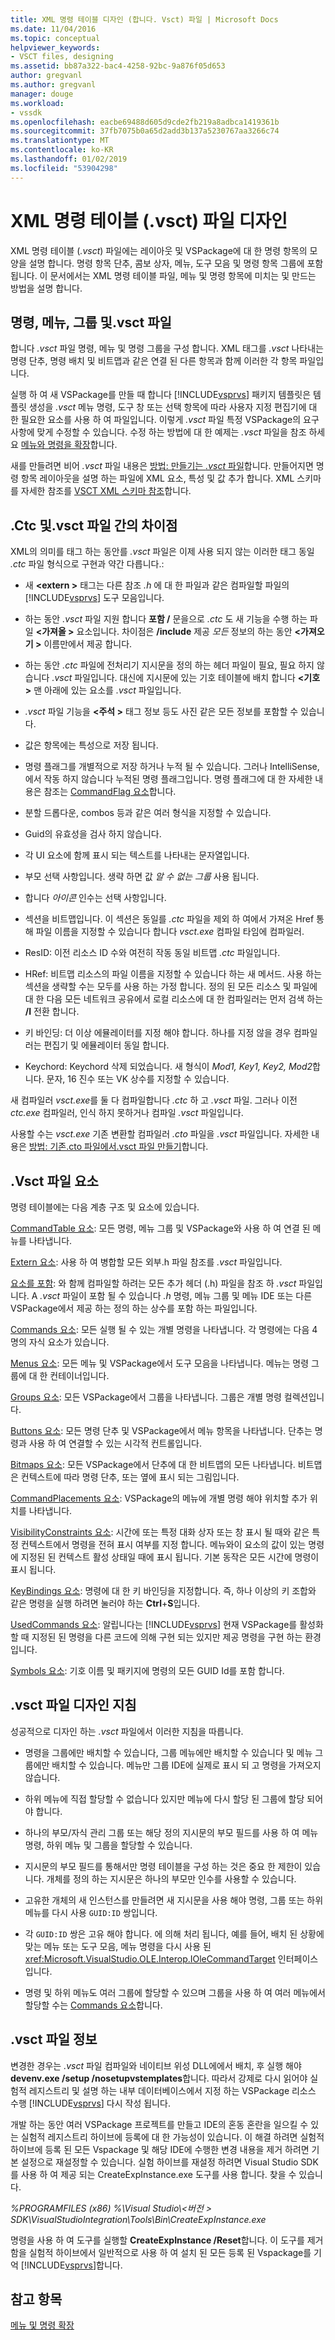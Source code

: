 ```yaml
---
title: XML 명령 테이블 디자인 (합니다. Vsct) 파일 | Microsoft Docs
ms.date: 11/04/2016
ms.topic: conceptual
helpviewer_keywords:
- VSCT files, designing
ms.assetid: bb87a322-bac4-4258-92bc-9a876f05d653
author: gregvanl
ms.author: gregvanl
manager: douge
ms.workload:
- vssdk
ms.openlocfilehash: eacbe69488d605d9cde2fb219a8adbca1419361b
ms.sourcegitcommit: 37fb7075b0a65d2add3b137a5230767aa3266c74
ms.translationtype: MT
ms.contentlocale: ko-KR
ms.lasthandoff: 01/02/2019
ms.locfileid: "53904298"
---
```

# <a name="design-xml-command-table-vsct-files"></a>XML 명령 테이블 (.vsct) 파일 디자인
XML 명령 테이블 (*.vsct*) 파일에는 레이아웃 및 VSPackage에 대 한 명령 항목의 모양을 설명 합니다. 명령 항목 단추, 콤보 상자, 메뉴, 도구 모음 및 명령 항목 그룹에 포함 됩니다. 이 문서에서는 XML 명령 테이블 파일, 메뉴 및 명령 항목에 미치는 및 만드는 방법을 설명 합니다.

## <a name="commands-menus-groups-and-the-vsct-file"></a>명령, 메뉴, 그룹 및.vsct 파일
 합니다 *.vsct* 파일 명령, 메뉴 및 명령 그룹을 구성 합니다. XML 태그를 *.vsct* 나타내는 명령 단추, 명령 배치 및 비트맵과 같은 연결 된 다른 항목과 함께 이러한 각 항목 파일입니다.

 실행 하 여 새 VSPackage를 만들 때 합니다 [!INCLUDE[vsprvs](../../code-quality/includes/vsprvs_md.md)] 패키지 템플릿은 템플릿 생성을 *.vsct* 메뉴 명령, 도구 창 또는 선택 항목에 따라 사용자 지정 편집기에 대 한 필요한 요소를 사용 하 여 파일입니다. 이렇게 *.vsct* 파일 특정 VSPackage의 요구 사항에 맞게 수정할 수 있습니다. 수정 하는 방법에 대 한 예제는 *.vsct* 파일을 참조 하세요 [메뉴와 명령을 확장](../../extensibility/extending-menus-and-commands.md)합니다.

 새를 만들려면 비어 *.vsct* 파일 내용은 [방법: 만들기는 *.vsct* 파일](../../extensibility/internals/how-to-create-a-dot-vsct-file.md)합니다. 만들어지면 명령 항목 레이아웃을 설명 하는 파일에 XML 요소, 특성 및 값 추가 합니다. XML 스키마를 자세한 참조를 [VSCT XML 스키마 참조](../../extensibility/vsct-xml-schema-reference.md)합니다.

## <a name="differences-between-ctc-and-vsct-files"></a>.Ctc 및.vsct 파일 간의 차이점
 XML의 의미를 태그 하는 동안를 *.vsct* 파일은 이제 사용 되지 않는 이러한 태그 동일 *.ctc* 파일 형식으로 구현과 약간 다릅니다.:

- 새  **\<extern >** 태그는 다른 참조 *.h* 에 대 한 파일과 같은 컴파일할 파일의 [!INCLUDE[vsprvs](../../code-quality/includes/vsprvs_md.md)] 도구 모음입니다.

- 하는 동안 *.vsct* 파일 지원 합니다 **포함 /** 문을으로 *.ctc* 도 새 기능을 수행 하는 파일  **\<가져올 >** 요소입니다. 차이점은 **/include** 제공 *모든* 정보의 하는 동안  **\<가져오기 >** 이름만에서 제공 합니다.

- 하는 동안 *.ctc* 파일에 전처리기 지시문을 정의 하는 헤더 파일이 필요, 필요 하지 않습니다 *.vsct* 파일입니다. 대신에 지시문에 있는 기호 테이블에 배치 합니다  **\<기호 >** 맨 아래에 있는 요소를 *.vsct* 파일입니다.

- *.vsct* 파일 기능을  **\<주석 >** 태그 정보 등도 사진 같은 모든 정보를 포함할 수 있습니다.

- 값은 항목에는 특성으로 저장 됩니다.

- 명령 플래그를 개별적으로 저장 하거나 누적 될 수 있습니다.  그러나 IntelliSense,에서 작동 하지 않습니다 누적된 명령 플래그입니다. 명령 플래그에 대 한 자세한 내용은 참조는 [CommandFlag 요소](../../extensibility/command-flag-element.md)합니다.

- 분할 드롭다운, combos 등과 같은 여러 형식을 지정할 수 있습니다.

- Guid의 유효성을 검사 하지 않습니다.

- 각 UI 요소에 함께 표시 되는 텍스트를 나타내는 문자열입니다.

- 부모 선택 사항입니다. 생략 하면 값 *알 수 없는 그룹* 사용 됩니다.

- 합니다 *아이콘* 인수는 선택 사항입니다.

- 섹션을 비트맵입니다. 이 섹션은 동일를 *.ctc* 파일을 제외 하 여에서 가져온 Href 통해 파일 이름을 지정할 수 있습니다 합니다 *vsct.exe* 컴파일 타임에 컴파일러.

- ResID: 이전 리소스 ID 수와 여전히 작동 동일 비트맵 *.ctc* 파일입니다.

- HRef: 비트맵 리소스의 파일 이름을 지정할 수 있습니다 하는 새 메서드. 사용 하는 섹션을 생략할 수는 모두를 사용 하는 가정 합니다. 정의 된 모든 리소스 및 파일에 대 한 다음 모든 네트워크 공유에서 로컬 리소스에 대 한 컴파일러는 먼저 검색 하는 **/I** 전환 합니다.

- 키 바인딩: 더 이상 에뮬레이터를 지정 해야 합니다. 하나를 지정 않을 경우 컴파일러는 편집기 및 에뮬레이터 동일 합니다.

- Keychord: Keychord 삭제 되었습니다. 새 형식이 *Mod1, Key1, Key2, Mod2*합니다.  문자, 16 진수 또는 VK 상수를 지정할 수 있습니다.
       
새 컴파일러 *vsct.exe*를 둘 다 컴파일합니다 *.ctc* 하 고 *.vsct* 파일. 그러나 이전 *ctc.exe* 컴파일러, 인식 하지 못하거나 컴파일 *.vsct* 파일입니다.

사용할 수는 *vsct.exe* 기존 변환할 컴파일러 *.cto* 파일을 *.vsct* 파일입니다. 자세한 내용은 [방법: 기존.cto 파일에서.vsct 파일 만들기](../../extensibility/internals/how-to-create-a-dot-vsct-file.md#how-to-create-a-dot-vsct-file-from-an-existing-dot-cto-file)합니다.

## <a name="the-vsct-file-elements"></a>.Vsct 파일 요소
 명령 테이블에는 다음 계층 구조 및 요소에 있습니다.

 [CommandTable 요소](../../extensibility/commandtable-element.md): 모든 명령, 메뉴 그룹 및 VSPackage와 사용 하 여 연결 된 메뉴를 나타냅니다.

 [Extern 요소](../../extensibility/extern-element.md): 사용 하 여 병합할 모든 외부.h 파일 참조를 *.vsct* 파일입니다.

 [요소를 포함](../../extensibility/include-element.md): 와 함께 컴파일할 하려는 모든 추가 헤더 (.h) 파일을 참조 하 *.vsct* 파일입니다. A *.vsct* 파일이 포함 될 수 있습니다 *.h* 명령, 메뉴 그룹 및 메뉴 IDE 또는 다른 VSPackage에서 제공 하는 정의 하는 상수를 포함 하는 파일입니다.

 [Commands 요소](../../extensibility/commands-element.md): 모든 실행 될 수 있는 개별 명령을 나타냅니다. 각 명령에는 다음 4 명의 자식 요소가 있습니다.

 [Menus 요소](../../extensibility/menus-element.md): 모든 메뉴 및 VSPackage에서 도구 모음을 나타냅니다. 메뉴는 명령 그룹에 대 한 컨테이너입니다.

 [Groups 요소](../../extensibility/groups-element.md): 모든 VSPackage에서 그룹을 나타냅니다. 그룹은 개별 명령 컬렉션입니다.

 [Buttons 요소](../../extensibility/buttons-element.md): 모든 명령 단추 및 VSPackage에서 메뉴 항목을 나타냅니다. 단추는 명령과 사용 하 여 연결할 수 있는 시각적 컨트롤입니다.

 [Bitmaps 요소](../../extensibility/bitmaps-element.md): 모든 VSPackage에서 단추에 대 한 비트맵의 모든 나타냅니다. 비트맵은 컨텍스트에 따라 명령 단추, 또는 옆에 표시 되는 그림입니다.

 [CommandPlacements 요소](../../extensibility/commandplacements-element.md): VSPackage의 메뉴에 개별 명령 해야 위치할 추가 위치를 나타냅니다.

 [VisibilityConstraints 요소](../../extensibility/visibilityconstraints-element.md): 시간에 또는 특정 대화 상자 또는 창 표시 될 때와 같은 특정 컨텍스트에서 명령을 전혀 표시 여부를 지정 합니다. 메뉴와이 요소의 값이 있는 명령에 지정된 된 컨텍스트 활성 상태일 때에 표시 됩니다. 기본 동작은 모든 시간에 명령이 표시 됩니다.

 [KeyBindings 요소](../../extensibility/keybindings-element.md): 명령에 대 한 키 바인딩을 지정합니다. 즉, 하나 이상의 키 조합와 같은 명령을 실행 하려면 눌러야 하는 **Ctrl**+**S**입니다.

 [UsedCommands 요소](../../extensibility/usedcommands-element.md): 알립니다는 [!INCLUDE[vsprvs](../../code-quality/includes/vsprvs_md.md)] 현재 VSPackage를 활성화할 때 지정된 된 명령을 다른 코드에 의해 구현 되는 있지만 제공 명령을 구현 하는 환경입니다.

 [Symbols 요소](../../extensibility/symbols-element.md): 기호 이름 및 패키지에 명령의 모든 GUID Id를 포함 합니다.

## <a name="vsct-file-design-guidelines"></a>.vsct 파일 디자인 지침
 성공적으로 디자인 하는 *.vsct* 파일에서 이러한 지침을 따릅니다.

-   명령을 그룹에만 배치할 수 있습니다, 그룹 메뉴에만 배치할 수 있습니다 및 메뉴 그룹에만 배치할 수 있습니다. 메뉴만 그룹 IDE에 실제로 표시 되 고 명령을 가져오지 않습니다.

-   하위 메뉴에 직접 할당할 수 없습니다 있지만 메뉴에 다시 할당 된 그룹에 할당 되어야 합니다.

-   하나의 부모/자식 관리 그룹 또는 해당 정의 지시문의 부모 필드를 사용 하 여 메뉴 명령, 하위 메뉴 및 그룹을 할당할 수 있습니다.

-   지시문의 부모 필드를 통해서만 명령 테이블을 구성 하는 것은 중요 한 제한이 있습니다. 개체를 정의 하는 지시문은 하나의 부모만 인수를 사용할 수 있습니다.

-   고유한 개체의 새 인스턴스를 만들려면 새 지시문을 사용 해야 명령, 그룹 또는 하위 메뉴를 다시 사용 `GUID:ID` 쌍입니다.

-   각 `GUID:ID` 쌍은 고유 해야 합니다. 에 의해 처리 됩니다, 예를 들어, 배치 된 상황에 맞는 메뉴 또는 도구 모음, 메뉴 명령을 다시 사용 된 <xref:Microsoft.VisualStudio.OLE.Interop.IOleCommandTarget> 인터페이스입니다.

-   명령 및 하위 메뉴도 여러 그룹에 할당할 수 있으며 그룹을 사용 하 여 여러 메뉴에서 할당할 수는 [Commands 요소](../../extensibility/commands-element.md)합니다.

## <a name="vsct-file-notes"></a>.vsct 파일 정보
 변경한 경우는 *.vsct* 파일 컴파일와 네이티브 위성 DLL에에서 배치, 후 실행 해야 **devenv.exe /setup /nosetupvstemplates**합니다. 따라서 강제로 다시 읽어야 실험적 레지스트리 및 설명 하는 내부 데이터베이스에서 지정 하는 VSPackage 리소스 수행 [!INCLUDE[vsprvs](../../code-quality/includes/vsprvs_md.md)] 다시 작성 됩니다.

 개발 하는 동안 여러 VSPackage 프로젝트를 만들고 IDE의 혼동 혼란을 일으킬 수 있는 실험적 레지스트리 하이브에 등록에 대 한 가능성이 있습니다. 이 해결 하려면 실험적 하이브에 등록 된 모든 Vspackage 및 해당 IDE에 수행한 변경 내용을 제거 하려면 기본 설정으로 재설정할 수 있습니다. 실험 하이브를 재설정 하려면 Visual Studio SDK를 사용 하 여 제공 되는 CreateExpInstance.exe 도구를 사용 합니다. 찾을 수 있습니다.

 *%PROGRAMFILES (x86) %\Visual Studio\\\<버전 > SDK\VisualStudioIntegration\Tools\Bin\CreateExpInstance.exe*

 명령을 사용 하 여 도구를 실행할 **CreateExpInstance /Reset**합니다. 이 도구를 제거 함을 실험적 하이브에서 일반적으로 사용 하 여 설치 된 모든 등록 된 Vspackage를 기억 [!INCLUDE[vsprvs](../../code-quality/includes/vsprvs_md.md)]합니다.

## <a name="see-also"></a>참고 항목
 [메뉴 및 명령 확장](../../extensibility/extending-menus-and-commands.md)